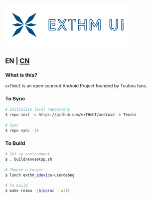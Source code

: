 # <img src="https://github.com/exTHmUI/android/blob/Tenshi/logo.png" width="400"> #

## EN | [CN](https://github.com/exTHmUI/android/blob/Tenshi/README_CN.md) ##

### What is this? ###

``exTHmUI`` is an open sourced Android Project founded by Touhou fans.

### To Sync ###

```bash
# Initialize local repository
$ repo init -u https://github.com/exTHmUI/android -b Tenshi

# Sync
$ repo sync -j4
```

### To Build ###

```bash
# Set up environment
$ . build/envsetup.sh

# Choose a target
$ lunch exthm_$device-userdebug

# To build
$ make reimu -j$(nproc --all)
